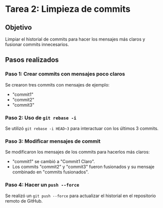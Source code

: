 # Tarea 2: Limpieza de commits

## Objetivo
Limpiar el historial de commits para hacer los mensajes más claros y fusionar commits innecesarios.

## Pasos realizados

### Paso 1: Crear commits con mensajes poco claros
Se crearon tres commits con mensajes de ejemplo:
- "commit1"
- "commit2"
- "commit3"

### Paso 2: Uso de `git rebase -i`
Se utilizó `git rebase -i HEAD~3` para interactuar con los últimos 3 commits.

### Paso 3: Modificar mensajes de commit
Se modificaron los mensajes de los commits para hacerlos más claros:
- "commit1" se cambió a "Commit1 Claro".
- Los commits "commit2" y "commit3" fueron fusionados y su mensaje combinado en "commits fusionados".

### Paso 4: Hacer un `push --force`
Se realizó un `git push --force` para actualizar el historial en el repositorio remoto de GitHub.

